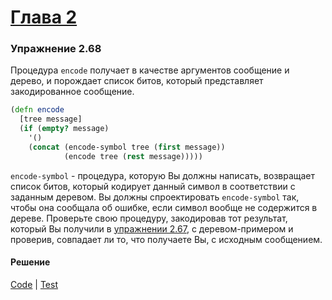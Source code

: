# [Глава 2](../index.md#Глава-2-Построение-абстракций-с-помощью-данных)

### Упражнение 2.68
Процедура `encode` получает в качестве аргументов сообщение и дерево, и порождает список битов, который представляет закодированное сообщение.

```clojure
(defn encode
  [tree message]
  (if (empty? message)
    '()
    (concat (encode-symbol tree (first message))
            (encode tree (rest message)))))
```

`encode-symbol` - процедура, которую Вы должны написать, возвращает список битов, который кодирует данный символ в соответствии с заданным деревом. Вы должны спроектировать `encode-symbol` так, чтобы она сообщала об ошибке, если символ вообще не содержится в дереве. Проверьте свою процедуру, закодировав тот результат, который Вы получили в [упражнении 2.67](./ex_2_67.md), с деревом-примером и проверив, совпадает ли то, что получаете Вы, с исходным сообщением.

#### Решение
[Code](../../src/sicp/chapter02/2_68.clj) | [Test](../../test/sicp/chapter02/2_68_test.clj)

